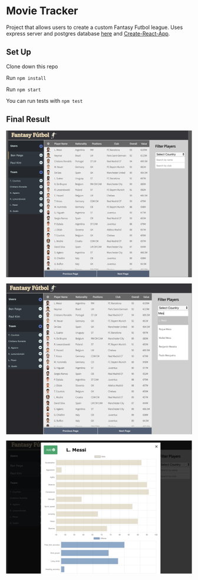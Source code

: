 # Movie Tracker

Project that allows users to create a custom Fantasy Futbol league. Uses express server and postgres database [here](https://github.com/sojurner/BYOB) and [Create-React-App](https://github.com/facebook/create-react-app).

## Set Up

Clone down this repo

Run `npm install`

Run `npm start`

You can run tests with `npm test`

## Final Result
![Screenshot 1](src/screenshots/1.png) 

![Screenshot 2](src/screenshots/2.png)  

![Screenshot 3](src/screenshots/3.png)  
